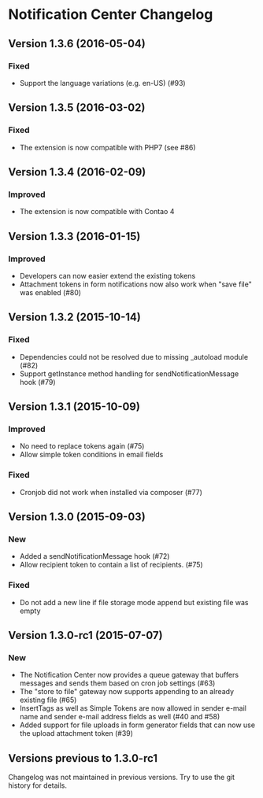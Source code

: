 Notification Center Changelog
===========================

Version 1.3.6 (2016-05-04)
--------------------------

### Fixed
- Support the language variations (e.g. en-US) (#93)


Version 1.3.5 (2016-03-02)
--------------------------

### Fixed
- The extension is now compatible with PHP7 (see #86)


Version 1.3.4 (2016-02-09)
--------------------------

### Improved
- The extension is now compatible with Contao 4


Version 1.3.3 (2016-01-15)
--------------------------

### Improved
- Developers can now easier extend the existing tokens
- Attachment tokens in form notifications now also work when "save file" was enabled (#80)


Version 1.3.2 (2015-10-14)
--------------------------

### Fixed
- Dependencies could not be resolved due to missing \_autoload module (#82)
- Support getInstance method handling for sendNotificationMessage hook (#79)


Version 1.3.1 (2015-10-09)
--------------------------

### Improved
- No need to replace tokens again (#75)
- Allow simple token conditions in email fields

### Fixed
- Cronjob did not work when installed via composer (#77)


Version 1.3.0 (2015-09-03)
--------------------------

### New
- Added a sendNotificationMessage hook (#72)
- Allow recipient token to contain a list of recipients. (#75)

### Fixed
- Do not add a new line if file storage mode append but existing file was empty


Version 1.3.0-rc1 (2015-07-07)
------------------------------

### New
- The Notification Center now provides a queue gateway that buffers messages and sends them based on cron job settings (#63)
- The "store to file" gateway now supports appending to an already existing file (#65)
- InsertTags as well as Simple Tokens are now allowed in sender e-mail name and sender e-mail address fields as well (#40 and #58)
- Added support for file uploads in form generator fields that can now use the upload attachment token (#39)


Versions previous to 1.3.0-rc1
------------------------------

Changelog was not maintained in previous versions.
Try to use the git history for details.
